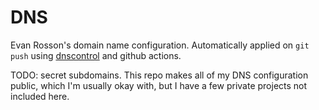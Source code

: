 DNS
===

Evan Rosson's domain name configuration. Automatically applied on `git push` using [dnscontrol](https://dnscontrol.org/) and github actions.

TODO: secret subdomains. This repo makes all of my DNS configuration public, which I'm usually okay with, but I have a few private projects not included here.